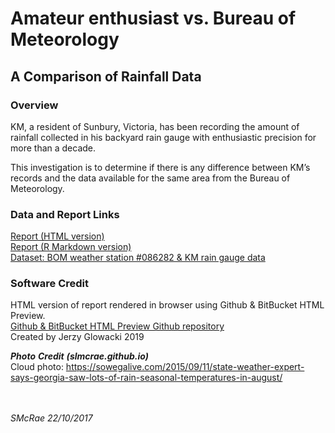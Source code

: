 # Amateur enthusiast vs. Bureau of Meteorology

## A Comparison of Rainfall Data


### Overview

KM, a resident of Sunbury, Victoria, has been recording the amount of
rainfall collected in his backyard rain gauge with enthusiastic precision for
more than a decade. 

This investigation is to determine if there is any difference between 
KM’s records and the data available for the same area from the Bureau of Meteorology.

### Data and Report Links

<a href="https://htmlpreview.github.io/?https://github.com/slmcrae/rainfall_comparison/blob/master/rainfall_study.html" target="_blank">Report (HTML version)</a><br>
<a href="https://github.com/slmcrae/rainfall_comparison/blob/master/rainfall_study.Rmd" target="_blank">Report (R Markdown version)</a><br>
<a href="https://github.com/slmcrae/rainfall_comparison/blob/master/rainfall_data.xlsx" target="_blank">Dataset: BOM weather station #086282 & KM rain gauge data</a><br>

### Software Credit
HTML version of report rendered in browser using Github & BitBucket HTML Preview.<br>
<a href="https://github.com/htmlpreview/htmlpreview.github.com" target="_blank">Github & BitBucket HTML Preview Github repository</a><br>
Created by Jerzy Glowacki 2019
<br>

_**Photo**_ _**Credit**_ _**(slmcrae.github.io)**_<br>
Cloud photo: https://sowegalive.com/2015/09/11/state-weather-expert-says-georgia-saw-lots-of-rain-seasonal-temperatures-in-august/<br>
<br>
<br>

_SMcRae_ _22/10/2017_<br>
